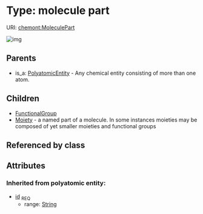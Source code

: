 
# Type: molecule part




URI: [chemont:MoleculePart](https://w3id.org/chemont/MoleculePart)


![img](http://yuml.me/diagram/nofunky;dir:TB/class/[PolyatomicEntity],[MoleculePart&#124;id(i):string]^-[Moiety],[MoleculePart]^-[FunctionalGroup],[PolyatomicEntity]^-[MoleculePart],[Moiety],[FunctionalGroup])

## Parents

 *  is_a: [PolyatomicEntity](PolyatomicEntity.md) - Any chemical entity consisting of more than one atom.

## Children

 * [FunctionalGroup](FunctionalGroup.md)
 * [Moiety](Moiety.md) - a named part of a molecule. In some instances moieties may be composed of yet smaller moieties and functional groups

## Referenced by class


## Attributes


### Inherited from polyatomic entity:

 * [id](id.md)  <sub>REQ</sub>
    * range: [String](types/String.md)
